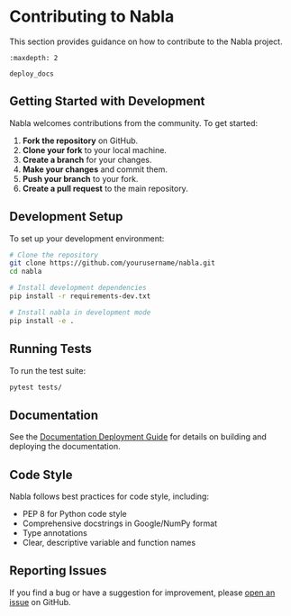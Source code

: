 # Contributing to Nabla

This section provides guidance on how to contribute to the Nabla project.

```{toctree}
:maxdepth: 2

deploy_docs
```

## Getting Started with Development

Nabla welcomes contributions from the community. To get started:

1. **Fork the repository** on GitHub.
2. **Clone your fork** to your local machine.
3. **Create a branch** for your changes.
4. **Make your changes** and commit them.
5. **Push your branch** to your fork.
6. **Create a pull request** to the main repository.

## Development Setup

To set up your development environment:

```bash
# Clone the repository
git clone https://github.com/yourusername/nabla.git
cd nabla

# Install development dependencies
pip install -r requirements-dev.txt

# Install nabla in development mode
pip install -e .
```

## Running Tests

To run the test suite:

```bash
pytest tests/
```

## Documentation

See the [Documentation Deployment Guide](deploy_docs.md) for details on building and deploying the documentation.

## Code Style

Nabla follows best practices for code style, including:

- PEP 8 for Python code style
- Comprehensive docstrings in Google/NumPy format
- Type annotations
- Clear, descriptive variable and function names

## Reporting Issues

If you find a bug or have a suggestion for improvement, please [open an issue](https://github.com/nabla-ml/nabla/issues) on GitHub.
